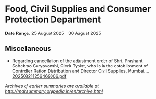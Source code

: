 # Food, Civil Supplies and Consumer Protection Department

**Date Range**: 25 August 2025 - 30 August 2025


## Miscellaneous
- Regarding cancellation of the adjustment order of Shri. Prashant Sahebrao Suryavanshi, Clerk-Typist, who is in the establishment of Controller Ration Distribution and Director Civil Supplies, Mumbai....\
  [202508211256469006.pdf](https://gr.maharashtra.gov.in/Site/Upload/Government%20Resolutions/English/202508211256469006.pdf)


*Archives of earlier summaries are available at http://mahsummary.orgpedia.in/en/archive.html*